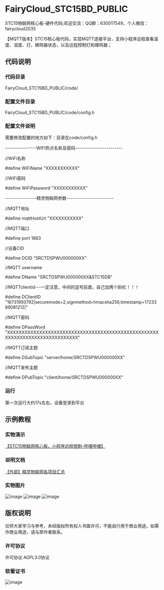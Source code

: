 # FairyCloud_STC15BD_PUBLIC
STC15物联网核心板-硬件代码;欢迎交流：QQ群：630017549，个人微信：fairycloud2035


【MQTT版本】STC15核心板代码，实现MQTT连接平台，支持小程序远程查看温度、湿度、灯、蜂鸣器状态，以及远程控制灯和蜂鸣器；


## 代码说明
### 代码目录
FairyCloud_STC15BD_PUBLIC/code/


### 配置文件目录
FairyCloud_STC15BD_PUBLIC/code/config.h


### 配置文件说明
需要修改配置的地方如下：目录在code/config.h

----------------WIFI热点名称及密码------------------------

//WiFi名称

#define WiFiName "XXXXXXXXXXX"

//WiFi密码

#define WiFiPassword "XXXXXXXXXXX"


----------------精灵物联网参数------------------------

//MQTT地址

#define mqttHostUrl "XXXXXXXXXXX"

//MQTT端口

#define port 1883

//设备CID

#define DCID "SRCTDSPWU000000XX"

//MQTT username

#define DName "SRCTDSPWU000000XX&STC15DB"

//MQTTclientid---一定注意，中间的逗号前面，自己加两个斜杠！！！

#define DClientID "16731950792|securemode=2\,signmethod=hmacsha256\,timestamp=1723389081212|"

//MQTT密码

#define DPassWord "XXXXXXXXXXXXXXXXXXXXXXXXXXXXXXXXXXXXXXXXXXXXXXXXXXXXXXXXXXXXXXXXXXXXXXXXXXXXX"

//MQTT订阅主题

#define DSubTopic "server/home/SRCTDSPWU000000XX"

//MQTT发布主题

#define DPubTopic "client/home/SRCTDSPWU000000XX"


### 运行

第一次运行大约17s左右，设备登录到平台



## 示例教程

### 实物演示
[【STC15物联网核心板，小程序远程控制-哔哩哔哩】](https://b23.tv/LC0sZ2T)

### 说明文档
[【外部】精灵物联网各项目汇总](https://gv9jqt8gpcb.feishu.cn/docx/DAJGdExvZoZBA3xuAogc53ohnxg?from=from_copylink)

### 实物图片
![image](https://github.com/fairycloudpublic/FairyCloud_STC15BD_PUBLIC/blob/main/photo1.png)
![image](https://github.com/fairycloudpublic/FairyCloud_STC15BD_PUBLIC/blob/main/photo2.png)
![image](https://github.com/fairycloudpublic/FairyCloud_STC15BD_PUBLIC/blob/main/photo3.png)


## 版权说明
仅供大家学习与参考，未经版权所有权人书面许可，不能自行用于商业用途。如需作商业用途，请与原作者联系。

### 许可协议
许可协议 AGPL3.0协议

### 软著证书
![image](https://github.com/fairycloudpublic/FairyCloud_STC15BD_PUBLIC/blob/main/%E7%B2%BE%E7%81%B5%E7%89%A9%E8%81%94%E7%BD%91%E5%B9%B3%E5%8F%B0%E7%89%88%E6%9D%83.png)
